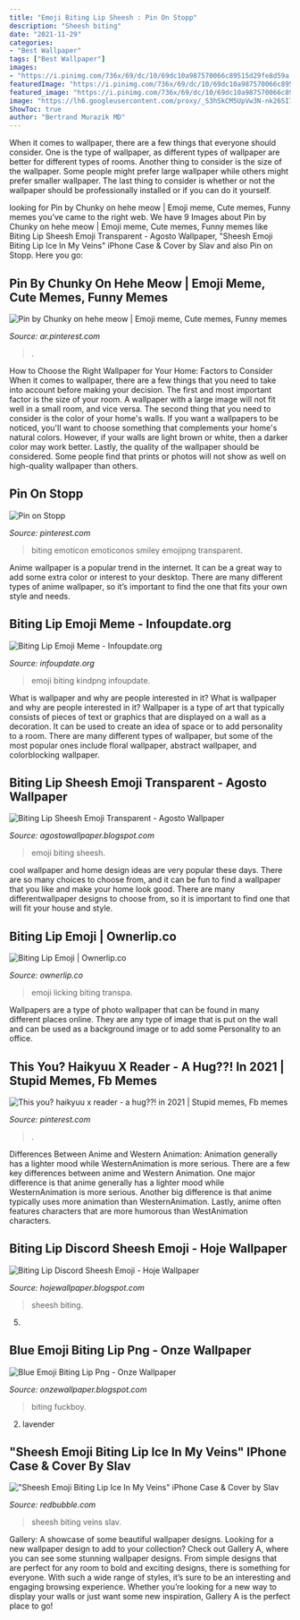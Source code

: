 ```yaml
---
title: "Emoji Biting Lip Sheesh : Pin On Stopp"
description: "Sheesh biting"
date: "2021-11-29"
categories:
- "Best Wallpaper"
tags: ["Best Wallpaper"]
images:
- "https://i.pinimg.com/736x/69/dc/10/69dc10a987570066c89515d29fe8d59a.jpg"
featuredImage: "https://i.pinimg.com/736x/69/dc/10/69dc10a987570066c89515d29fe8d59a.jpg"
featured_image: "https://i.pinimg.com/736x/69/dc/10/69dc10a987570066c89515d29fe8d59a.jpg"
image: "https://lh6.googleusercontent.com/proxy/_S3hSkCM5UpVw3N-nk26SI7I3Ox716fxg7tdiTLUkfyf7uPfBY6lMHrhEp7FyQ-2497ifwd7mFjsVOmjiTJ3Tfvesuakv8E6ByX5zX9eM6FC55eO_7AwtL8mRF15-LStqzJXUnoeaMf0=w1200-h630-p-k-no-nu"
ShowToc: true
author: "Bertrand Murazik MD"
---
```



When it comes to wallpaper, there are a few things that everyone should consider. One is the type of wallpaper, as different types of wallpaper are better for different types of rooms. Another thing to consider is the size of the wallpaper. Some people might prefer large wallpaper while others might prefer smaller wallpaper. The last thing to consider is whether or not the wallpaper should be professionally installed or if you can do it yourself.

	

		
looking for Pin by Chunky on hehe meow | Emoji meme, Cute memes, Funny memes you've came to the right web. We have 9 Images about Pin by Chunky on hehe meow | Emoji meme, Cute memes, Funny memes like Biting Lip Sheesh Emoji Transparent - Agosto Wallpaper, &quot;Sheesh Emoji Biting Lip Ice In My Veins&quot; iPhone Case &amp; Cover by Slav and also Pin on Stopp. Here you go:
		
    
## Pin By Chunky On Hehe Meow | Emoji Meme, Cute Memes, Funny Memes

<img loading=lazy src="https://i.pinimg.com/736x/69/dc/10/69dc10a987570066c89515d29fe8d59a.jpg" onerror="this.onerror=null;this.src='https://tse2.mm.bing.net/th?id=OIP.XAPDbXUTNlB2M0jsWtM50gAAAA&amp;pid=15.1';" alt="Pin by Chunky on hehe meow | Emoji meme, Cute memes, Funny memes">

_Source: ar.pinterest.com_

>. 

	

How to Choose the Right Wallpaper for Your Home: Factors to Consider
When it comes to wallpaper, there are a few things that you need to take into account before making your decision. The first and most important factor is the size of your room. A wallpaper with a large image will not fit well in a small room, and vice versa. 
The second thing that you need to consider is the color of your home's walls. If you want a wallpapers to be noticed, you'll want to choose something that complements your home's natural colors. However, if your walls are light brown or white, then a darker color may work better. 
Lastly, the quality of the wallpaper should be considered. Some people find that prints or photos will not show as well on high-quality wallpaper than others.

    
## Pin On Stopp

<img loading=lazy src="https://i.pinimg.com/736x/f9/19/cc/f919cc6f9492f282c817432e4430be73.jpg" onerror="this.onerror=null;this.src='https://tse2.mm.bing.net/th?id=OIP.E-xmdrIsA4-taES77XpQ0gHaIJ&amp;pid=15.1';" alt="Pin on Stopp">

_Source: pinterest.com_

>biting emoticon emoticonos smiley emojipng transparent. 

	

Anime wallpaper is a popular trend in the internet. It can be a great way to add some extra color or interest to your desktop. There are many different types of anime wallpaper, so it’s important to find the one that fits your own style and needs.

    
## Biting Lip Emoji Meme - Infoupdate.org

<img loading=lazy src="https://toppng.com/uploads/preview/hotsigns-and-decals-biting-lip-emoji-11563346904dedmao623x.png" onerror="this.onerror=null;this.src='https://tse4.mm.bing.net/th?id=OIP.corueNH_FKbnVT5UnCsCOAHaHk&amp;pid=15.1';" alt="Biting Lip Emoji Meme - Infoupdate.org">

_Source: infoupdate.org_

>emoji biting kindpng infoupdate. 

	

What is wallpaper and why are people interested in it?
What is wallpaper and why are people interested in it?
Wallpaper is a type of art that typically consists of pieces of text or graphics that are displayed on a wall as a decoration. It can be used to create an idea of space or to add personality to a room. There are many different types of wallpaper, but some of the most popular ones include floral wallpaper, abstract wallpaper, and colorblocking wallpaper.

    
## Biting Lip Sheesh Emoji Transparent - Agosto Wallpaper

<img loading=lazy src="https://lh6.googleusercontent.com/proxy/_S3hSkCM5UpVw3N-nk26SI7I3Ox716fxg7tdiTLUkfyf7uPfBY6lMHrhEp7FyQ-2497ifwd7mFjsVOmjiTJ3Tfvesuakv8E6ByX5zX9eM6FC55eO_7AwtL8mRF15-LStqzJXUnoeaMf0=w1200-h630-p-k-no-nu" onerror="this.onerror=null;this.src='https://tse2.mm.bing.net/th?id=OIP.I76lukA2HRukyzyj00pScgHaHa&amp;pid=15.1';" alt="Biting Lip Sheesh Emoji Transparent - Agosto Wallpaper">

_Source: agostowallpaper.blogspot.com_

>emoji biting sheesh. 

	

cool wallpaper and home design ideas are very popular these days. There are so many choices to choose from, and it can be fun to find a wallpaper that you like and make your home look good. There are many differentwallpaper designs to choose from, so it is important to find one that will fit your house and style.

    
## Biting Lip Emoji | Ownerlip.co

<img loading=lazy src="https://i1.wp.com/p1.hiclipart.com/preview/16/599/801/ghetto-emojis-person-licking-lips-graphic-thumbnail.jpg?resize=300%2C160&amp;ssl=1" onerror="this.onerror=null;this.src='https://tse3.mm.bing.net/th?id=OIP.-2dCNQrwLQn0OM261H17igAAAA&amp;pid=15.1';" alt="Biting Lip Emoji | Ownerlip.co">

_Source: ownerlip.co_

>emoji licking biting transpa. 

	



Wallpapers are a type of photo wallpaper that can be found in many different places online. They are any type of image that is put on the wall and can be used as a background image or to add some Personality to an office.

    
## This You? Haikyuu X Reader - A Hug??! In 2021 | Stupid Memes, Fb Memes

<img loading=lazy src="https://i.pinimg.com/originals/24/db/5f/24db5f75c9ca420f268e29d2c3085e3c.jpg" onerror="this.onerror=null;this.src='https://tse4.mm.bing.net/th?id=OIP.xBeknM_IjNZMLevpyATZZAHaJ4&amp;pid=15.1';" alt="This you? haikyuu x reader - a hug??! in 2021 | Stupid memes, Fb memes">

_Source: pinterest.com_

>. 

	

Differences Between Anime and Western Animation: Animation generally has a lighter mood while WesternAnimation is more serious.
There are a few key differences between anime and Western Animation. One major difference is that anime generally has a lighter mood while WesternAnimation is more serious. Another big difference is that anime typically uses more animation than WesternAnimation. Lastly, anime often features characters that are more humorous than WestAnimation characters.

    
## Biting Lip Discord Sheesh Emoji - Hoje Wallpaper

<img loading=lazy src="https://lh5.googleusercontent.com/proxy/BlWtT-WkRYIFUPl0BTie54FE1gZjbqgbHOfU81KuG_WMb183NnbLJw91kiZIZBYC6A_huI9w_oSPi93CfIoetr_LsMQMfZgA6RMLKh7jKZjBbwzu47rVsPRXe-lcKlmhe1caIw=w1200-h630-p-k-no-nu" onerror="this.onerror=null;this.src='https://tse4.mm.bing.net/th?id=OIP.TICk3oCrTnMNTKzmWYslawAAAA&amp;pid=15.1';" alt="Biting Lip Discord Sheesh Emoji - Hoje Wallpaper">

_Source: hojewallpaper.blogspot.com_

>sheesh biting. 

	

5.

    
## Blue Emoji Biting Lip Png - Onze Wallpaper

<img loading=lazy src="https://image.pngaaa.com/91/4691091-middle.png" onerror="this.onerror=null;this.src='https://tse2.mm.bing.net/th?id=OIP.-mM1Cq_Gs-70CTLbsl1fcQHaGx&amp;pid=15.1';" alt="Blue Emoji Biting Lip Png - Onze Wallpaper">

_Source: onzewallpaper.blogspot.com_

>biting fuckboy. 

	

2. lavender 

    
## &quot;Sheesh Emoji Biting Lip Ice In My Veins&quot; IPhone Case &amp; Cover By Slav

<img loading=lazy src="https://ih1.redbubble.net/image.2348952821.9265/flat,750x1000,075,t.jpg" onerror="this.onerror=null;this.src='https://tse3.mm.bing.net/th?id=OIP.ujqTRRMiGlVXKOPnuDfZcQHaJ4&amp;pid=15.1';" alt="&quot;Sheesh Emoji Biting Lip Ice In My Veins&quot; iPhone Case &amp; Cover by Slav">

_Source: redbubble.com_

>sheesh biting veins slav. 

	

Gallery: A showcase of some beautiful wallpaper designs.
Looking for a new wallpaper design to add to your collection? Check out Gallery A, where you can see some stunning wallpaper designs. From simple designs that are perfect for any room to bold and exciting designs, there is something for everyone. With such a wide range of styles, it’s sure to be an interesting and engaging browsing experience. Whether you’re looking for a new way to display your walls or just want some new inspiration, Gallery A is the perfect place to go!





	
	
